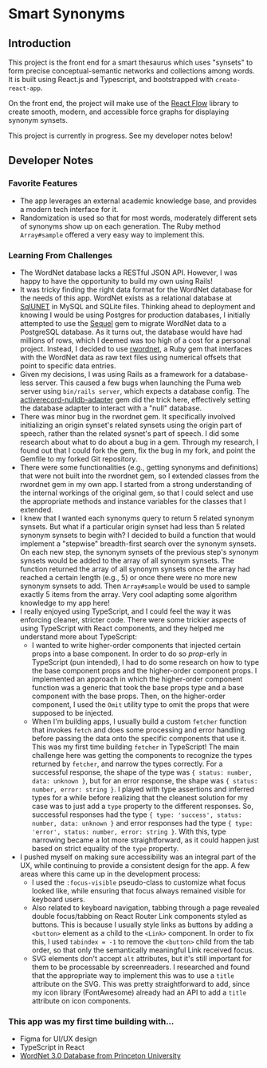 # Smart Synonyms

## Introduction

This project is the front end for a smart thesaurus which uses "synsets" to form precise conceptual-semantic networks and collections among words. It is built using React.js and Typescript, and bootstrapped with `create-react-app`.

On the front end, the project will make use of the [React Flow](https://reactflow.dev/) library to create smooth, modern, and accessible force graphs for displaying synonym synsets.

This project is currently in progress. See my developer notes below!

## Developer Notes

### Favorite Features

- The app leverages an external academic knowledge base, and provides a modern tech interface for it.
- Randomization is used so that for most words, moderately different sets of synonyms show up on each generation. The Ruby method `Array#sample` offered a very easy way to implement this.

### Learning From Challenges

- The WordNet database lacks a RESTful JSON API. However, I was happy to have the opportunity to build my own using Rails!
- It was tricky finding the right data format for the WordNet database for the needs of this app. WordNet exists as a relational database at [SqlUNET](http://sqlunet.sourceforge.net/) in MySQL and SQLite files. Thinking ahead to deployment and knowing I would be using Postgres for production databases, I initially attempted to use the [Sequel](https://github.com/jeremyevans/sequel) gem to migrate WordNet data to a PostgreSQL database. As it turns out, the database would have had millions of rows, which I deemed was too high of a cost for a personal project. Instead, I decided to use [rwordnet](https://github.com/doches/rwordnet), a Ruby gem that interfaces with the WordNet data as raw text files using numerical offsets that point to specific data entries.
- Given my decisions, I was using Rails as a framework for a database-less server. This caused a few bugs when launching the Puma web server using `bin/rails server`, which expects a database config. The [activerecord-nulldb-adapter](https://github.com/nulldb/nulldb) gem did the trick here, effectively setting the database adapter to interact with a "null" database.
- There was minor bug in the rwordnet gem. It specifically involved initializing an origin synset's related synsets using the origin part of speech, rather than the related sysnet's part of speech. I did some research about what to do about a bug in a gem. Through my research, I found out that I could fork the gem, fix the bug in my fork, and point the Gemfile to my forked Git repository.
- There were some functionalities (e.g., getting synonyms and definitions) that were not built into the rwordnet gem, so I extended classes from the rwordnet gem in my own app. I started from a strong understanding of the internal workings of the original gem, so that I could select and use the appropriate methods and instance variables for the classes that I extended.
- I knew that I wanted each synonyms query to return 5 related synonym synsets. But what if a particular origin synset had less than 5 related synonym synsets to begin with? I decided to build a function that would implement a "stepwise" breadth-first search over the synonym synsets. On each new step, the synonym synsets of the previous step's synonym synsets would be added to the array of all synonym synsets. The function returned the array of all synonym synsets once the array had reached a certain length (e.g., 5) or once there were no more new synonym synsets to add. Then `Array#sample` would be used to sample exactly 5 items from the array. Very cool adapting some algorithm knowledge to my app here!
- I really enjoyed using TypeScript, and I could feel the way it was enforcing cleaner, stricter code. There were some trickier aspects of using TypeScript with React components, and they helped me understand more about TypeScript:
  - I wanted to write higher-order components that injected certain props into a base component. In order to do so <i>prop</i>-erly in TypeScript (pun intended), I had to do some research on how to type the base component props and the higher-order component props. I implemented an approach in which the higher-order component function was a generic that took the base props type and a base component with the base props. Then, on the higher-order component, I used the `Omit` utility type to omit the props that were supposed to be injected.
  - When I'm building apps, I usually build a custom `fetcher` function that invokes `fetch` and does some processing and error handling before passing the data onto the specific components that use it. This was my first time building `fetcher` in TypeScript! The main challenge here was getting the components to recognize the types returned by `fetcher`, and narrow the types correctly. For a successful response, the shape of the type was `{ status: number, data: unknown }`, but for an error response, the shape was `{ status: number, error: string }`. I played with type assertions and inferred types for a while before realizing that the cleanest solution for my case was to just add a `type` property to the different responses. So, successful responses had the type `{ type: 'success', status: number, data: unknown }` and error responses had the type `{ type: 'error', status: number, error: string }`. With this, type narrowing became a lot more straightforward, as it could happen just based on strict equality of the `type` property.
- I pushed myself on making sure accessibility was an integral part of the UX, while continuing to provide a consistent design for the app. A few areas where this came up in the development process:
  - I used the `:focus-visible` pseudo-class to customize what focus looked like, while ensuring that focus always remained visible for keyboard users.
  - Also related to keyboard navigation, tabbing through a page revealed double focus/tabbing on React Router Link components styled as buttons. This is because I usually style links as buttons by adding a `<button>` element as a child to the `<Link>` component. In order to fix this, I used `tabindex = -1` to remove the `<button>` child from the tab order, so that only the semantically meaningful Link received focus.
  - SVG elements don't accept `alt` attributes, but it's still important for them to be processable by screenreaders. I researched and found that the appropriate way to implement this was to use a `title` attribute on the SVG. This was pretty straightforward to add, since my icon library (FontAwesome) already had an API to add a `title` attribute on icon components.

### This app was my first time building with...

- Figma for UI/UX design
- TypeScript in React
- [WordNet 3.0 Database from Princeton University](https://wordnet.princeton.edu/)
